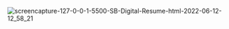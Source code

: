 
![screencapture-127-0-0-1-5500-SB-Digital-Resume-html-2022-06-12-12_58_21](https://user-images.githubusercontent.com/99764268/173246691-931b9dda-121e-4eb7-a270-e90339c039b7.png)
